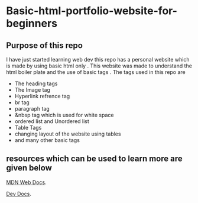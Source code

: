 # Basic-html-portfolio-website-for-beginners
## Purpose of this repo
I have just started learning web dev this repo has a personal website which is made by using basic html only .
This website was made to understand the html boiler plate and the use of basic tags .
The tags used in this repo are
+ The heading tags
+ The Image tag 
+ Hyperlink refrence tag
+ br tag 
+ paragraph tag
+ &nbsp tag which is used for white space
+ ordered list and Unordered list
+ Table Tags 
+ changing layout of the website using tables
+ and many other basic tags
## resources which can be used to learn more are given below
[MDN Web Docs](https://developer.mozilla.org/en-US/docs/Web/HTML).

[Dev Docs](https://devdocs.io/).



